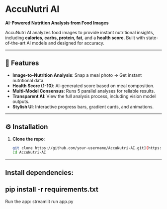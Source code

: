 # AccuNutri AI  
**AI-Powered Nutrition Analysis from Food Images**  

AccuNutri AI analyzes food images to provide instant nutritional insights, including **calories, carbs, protein, fat**, and a **health score**. Built with state-of-the-art AI models and designed for accuracy.  

---

## 🚀 Features  
- **Image-to-Nutrition Analysis**: Snap a meal photo → Get instant nutritional data.  
- **Health Score (1-10)**: AI-generated score based on meal composition.  
- **Multi-Model Consensus**: Runs 5 parallel analyses for reliable results.  
- **Transparent AI**: View the full analysis process, including vision model outputs.  
- **Stylish UI**: Interactive progress bars, gradient cards, and animations.  

---

## ⚙️ Installation  
1. **Clone the repo**:  
   ```bash
   git clone https://github.com/your-username/AccuNutri-AI.git](https://github.com/ranvirsingh20/AccuNutri-AI
   cd AccuNutri-AI
   
---

## Install dependencies:
pip install -r requirements.txt
---
Run the app:
streamlit run app.py
